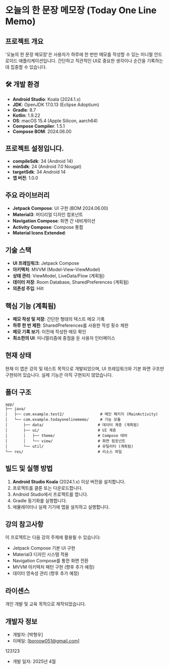 # 오늘의 한 문장 메모장 (Today One Line Memo)

## 프로젝트 개요

'오늘의 한 문장 메모장'은 사용자가 하루에 한 번만 메모를 작성할 수 있는 미니멀 안드로이드 애플리케이션입니다. 간단하고 직관적인 UI로 중요한 생각이나 순간을 기록하는데 집중할 수 있습니다.

## 🛠️ 개발 환경

- **Android Studio**: Koala (2024.1.x)
- **JDK**: OpenJDK 17.0.13 (Eclipse Adoptium)
- **Gradle**: 8.7
- **Kotlin**: 1.9.22
- **OS**: macOS 15.4 (Apple Silicon, aarch64)
- **Compose Compiler**: 1.5.1
- **Compose BOM**: 2024.06.00

## 프로젝트 설정입니다.

- **compileSdk**: 34 (Android 14)
- **minSdk**: 24 (Android 7.0 Nougat)
- **targetSdk**: 34 Android 14
- **앱 버전**: 1.0.0

## 주요 라이브러리

- **Jetpack Compose**: UI 구현 (BOM 2024.06.00)
- **Material3**: 머티리얼 디자인 컴포넌트
- **Navigation Compose**: 화면 간 네비게이션
- **Activity Compose**: Compose 통합
- **Material Icons Extended**:

## 기술 스택

- **UI 프레임워크**: Jetpack Compose
- **아키텍처**: MVVM (Model-View-ViewModel)
- **상태 관리**: ViewModel, LiveData/Flow (계획됨)
- **데이터 저장**: Room Database, SharedPreferences (계획됨)
- **의존성 주입**: Hilt

## 핵심 기능 (계획됨)

- **메모 작성 및 저장**: 간단한 형태의 텍스트 메모 기록
- **하루 한 번 제한**: SharedPreferences를 사용한 작성 횟수 제한
- **메모 기록 보기**: 이전에 작성한 메모 확인
- **최소한의 UI**: 미니멀리즘에 중점을 둔 사용자 인터페이스

## 현재 상태

현재 이 앱은 강의 및 테스트 목적으로 개발되었으며, UI 프레임워크와 기본 화면 구조만 구현되어 있습니다. 실제 기능은 아직 구현되지 않았습니다.

## 폴더 구조

```
app/
├── java/
│   ├── com.example.test2/                # 메인 패키지 (MainActivity)
│   └── com.example.todayonelinememo/     # 기능 모듈
│       ├── data/                        # 데이터 계층 (계획됨)
│       ├── ui/                          # UI 계층
│       │   ├── theme/                   # Compose 테마
│       │   └── view/                    # 화면 컴포넌트
│       └── util/                        # 유틸리티 (계획됨)
└── res/                                 # 리소스 파일
```

## 빌드 및 실행 방법

1. **Android Studio Koala** (2024.1.x) 이상 버전을 설치합니다.
2. 프로젝트를 클론 또는 다운로드합니다.
3. Android Studio에서 프로젝트를 엽니다.
4. Gradle 동기화를 실행합니다.
5. 에뮬레이터나 실제 기기에 앱을 설치하고 실행합니다.

## 강의 참고사항

이 프로젝트는 다음 강의 주제에 활용될 수 있습니다:

- Jetpack Compose 기본 UI 구현
- Material3 디자인 시스템 적용
- Navigation Compose를 통한 화면 전환
- MVVM 아키텍처 패턴 구현 (향후 추가 예정)
- 데이터 영속성 관리 (향후 추가 예정)

## 라이센스

개인 개발 및 교육 목적으로 제작되었습니다.

## 개발자 정보

- 개발자: [박형우]
- 이메일: [boroow051@gmail.com]

123123

- 개발 일자: 2025년 4월
